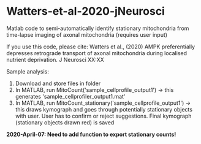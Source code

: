# Watters-et-al-2020-jNeurosci
Matlab code to semi-automatically identify stationary mitochondria from time-lapse imaging of axonal mitochondria (requires user input)

If you use this code, please cite: Watters et al., (2020) AMPK preferentially depresses retrograde transport of axonal mitochondria during localised nutrient deprivation. J Neurosci XX:XX

Sample analysis:
1. Download and store files in folder
2. In MATLAB, run MitoCount('sample_cellprofile_output1') -> this generates 'sample_cellprofiler_output1.mat'
3. In MATLAB, run MitoCount_stationary('sample_cellprofile_output1') -> this draws kymograph and goes through potentially stationary objects with user. User has to confirm or reject suggestions. Final kymograph (stationary objects drawn red) is saved

**2020-April-07: Need to add function to export stationary counts!**
